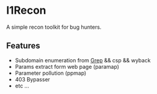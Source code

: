 # I1Recon
A simple recon toolkit for bug hunters.

## Features
- Subdomain enumeration from [Grep](https://grep.io) && csp && wyback
- Params extract form web page (paramap)
- Parameter pollution (ppmap)
- 403 Bypasser 
- etc ...
